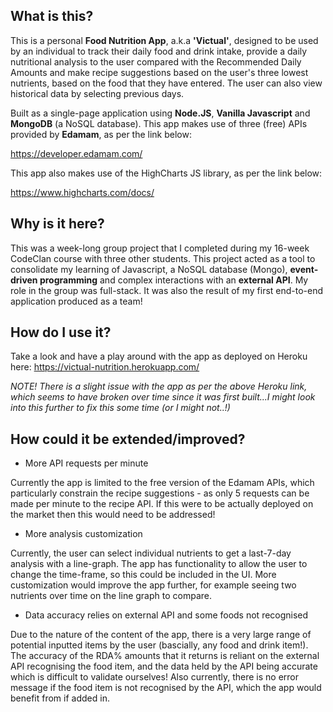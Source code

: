 ## What is this?

This is a personal **Food Nutrition App**, a.k.a **'Victual'**, designed to be used by an individual to track their daily food and drink intake, provide a daily nutritional analysis to the user compared with the Recommended Daily Amounts and make recipe suggestions based on the user's three lowest nutrients, based on the food that they have entered. The user can also view historical data by selecting previous days.

Built as a single-page application using **Node.JS**, **Vanilla Javascript** and **MongoDB** (a NoSQL database). This app makes use of three (free) APIs provided by **Edamam**, as per the link below:

https://developer.edamam.com/

This app also makes use of the HighCharts JS library, as per the link below:

https://www.highcharts.com/docs/

## Why is it here?

This was a week-long group project that I completed during my 16-week CodeClan course with three other students. This project acted as a tool to consolidate my learning of Javascript, a NoSQL database (Mongo), **event-driven programming** and complex interactions with an **external API**. My role in the group was full-stack. It was also the result of my first end-to-end application produced as a team!

## How do I use it?

Take a look and have a play around with the app as deployed on Heroku here:
https://victual-nutrition.herokuapp.com/

_NOTE! There is a slight issue with the app as per the above Heroku link, which seems to have broken over time since it was first built...I might look into this further to fix this some time (or I might not..!)_

## How could it be extended/improved?

- More API requests per minute

Currently the app is limited to the free version of the Edamam APIs, which particularly constrain the recipe suggestions - as only 5 requests can be made per minute to the recipe API. If this were to be actually deployed on the market then this would need to be addressed!

- More analysis customization

Currently, the user can select individual nutrients to get a last-7-day analysis with a line-graph. The app has functionality to allow the user to change the time-frame, so this could be included in the UI. More customization would improve the app further, for example seeing two nutrients over time on the line graph to compare.

- Data accuracy relies on external API and some foods not recognised

Due to the nature of the content of the app, there is a very large range of potential inputted items by the user (bascially, any food and drink item!). The accuracy of the RDA% amounts that it returns is reliant on the external API recognising the food item, and the data held by the API being accurate which is difficult to validate ourselves! Also currently, there is no error message if the food item is not recognised by the API, which the app would benefit from if added in.











